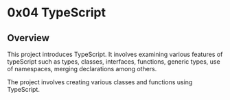 # 0x04 TypeScript

## Overview
This project introduces TypeScript. It involves examining various features of typeScript such as types, classes, interfaces, functions, generic types, use of namespaces, merging declarations among others.

The project involves creating various classes and functions using TypeScript.